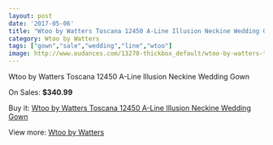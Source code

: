 ```yaml
---
layout: post
date: '2017-05-06'
title: "Wtoo by Watters Toscana 12450 A-Line Illusion Neckine Wedding Gown"
category: Wtoo by Watters
tags: ["gown","sale","wedding","line","wtoo"]
image: http://www.eudances.com/13270-thickbox_default/wtoo-by-watters-toscana-12450-a-line-illusion-neckine-wedding-gown.jpg
---
```

Wtoo by Watters Toscana 12450 A-Line Illusion Neckine Wedding Gown

On Sales: **$340.99**
<a href="https://www.eudances.com/en/wtoo-by-watters/4013-wtoo-by-watters-toscana-12450-a-line-illusion-neckine-wedding-gown.html"><amp-img layout="responsive" width="600" height="600" src="//www.eudances.com/13270-thickbox_default/wtoo-by-watters-toscana-12450-a-line-illusion-neckine-wedding-gown.jpg" alt="Wtoo by Watters Toscana 12450 A-Line Illusion Neckine Wedding Gown 0" /></a>
<a href="https://www.eudances.com/en/wtoo-by-watters/4013-wtoo-by-watters-toscana-12450-a-line-illusion-neckine-wedding-gown.html"><amp-img layout="responsive" width="600" height="600" src="//www.eudances.com/13272-thickbox_default/wtoo-by-watters-toscana-12450-a-line-illusion-neckine-wedding-gown.jpg" alt="Wtoo by Watters Toscana 12450 A-Line Illusion Neckine Wedding Gown 1" /></a>
<a href="https://www.eudances.com/en/wtoo-by-watters/4013-wtoo-by-watters-toscana-12450-a-line-illusion-neckine-wedding-gown.html"><amp-img layout="responsive" width="600" height="600" src="//www.eudances.com/13271-thickbox_default/wtoo-by-watters-toscana-12450-a-line-illusion-neckine-wedding-gown.jpg" alt="Wtoo by Watters Toscana 12450 A-Line Illusion Neckine Wedding Gown 2" /></a>

Buy it: [Wtoo by Watters Toscana 12450 A-Line Illusion Neckine Wedding Gown](https://www.eudances.com/en/wtoo-by-watters/4013-wtoo-by-watters-toscana-12450-a-line-illusion-neckine-wedding-gown.html "Wtoo by Watters Toscana 12450 A-Line Illusion Neckine Wedding Gown")

View more: [Wtoo by Watters](https://www.eudances.com/en/49-wtoo-by-watters "Wtoo by Watters")
